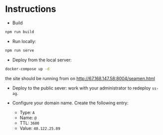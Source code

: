 # Instructions

* Build

```bash
npm run build
```

* Run locally:

```bash
npm run serve
```

* Deploy from the local server:

```bash
docker-compose up -d
```
the site should be running from on http://67.168.147.58:8004/seamen.html

* Deploy to the public sever: work with your administrator to redeploy `ss-ag`.

* Configure your domain name. Create the following entry:
  * Type: `A`
  * Name: `@`
  * TTL: `3600`
  * Value: `40.122.25.89`
